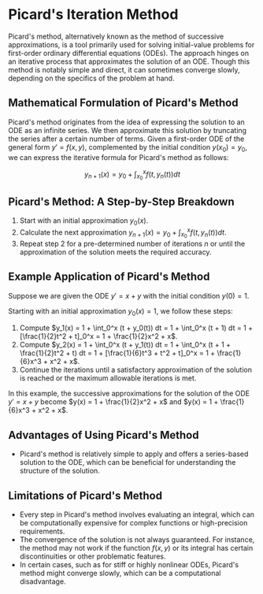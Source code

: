 # Picard's Iteration Method

Picard's method, alternatively known as the method of successive approximations, is a tool primarily used for solving initial-value problems for first-order ordinary differential equations (ODEs). The approach hinges on an iterative process that approximates the solution of an ODE. Though this method is notably simple and direct, it can sometimes converge slowly, depending on the specifics of the problem at hand.

## Mathematical Formulation of Picard's Method

Picard's method originates from the idea of expressing the solution to an ODE as an infinite series. We then approximate this solution by truncating the series after a certain number of terms. Given a first-order ODE of the general form $y' = f(x, y)$, complemented by the initial condition $y(x_0) = y_0$, we can express the iterative formula for Picard's method as follows:

$$y_{n+1}(x) = y_0 + \int_{x_0}^{x} f(t, y_n(t)) dt$$

## Picard's Method: A Step-by-Step Breakdown

1. Start with an initial approximation $y_0(x)$.
2. Calculate the next approximation $y_{n+1}(x) = y_0 + \int_{x_0}^{x} f(t, y_n(t)) dt$.
3. Repeat step 2 for a pre-determined number of iterations $n$ or until the approximation of the solution meets the required accuracy.

## Example Application of Picard's Method

Suppose we are given the ODE $y' = x + y$ with the initial condition $y(0) = 1$.

Starting with an initial approximation $y_0(x) = 1$, we follow these steps:

1. Compute $y_1(x) = 1 + \int_0^x (t + y_0(t)) dt = 1 + \int_0^x (t + 1) dt = 1 + [\frac{1}{2}t^2 + t]_0^x = 1 + \frac{1}{2}x^2 + x$.
2. Compute $y_2(x) = 1 + \int_0^x (t + y_1(t)) dt = 1 + \int_0^x (t + 1 + \frac{1}{2}t^2 + t) dt = 1 + [\frac{1}{6}t^3 + t^2 + t]_0^x = 1 + \frac{1}{6}x^3 + x^2 + x$.
3. Continue the iterations until a satisfactory approximation of the solution is reached or the maximum allowable iterations is met.

In this example, the successive approximations for the solution of the ODE $y' = x + y$ become $y(x) = 1 + \frac{1}{2}x^2 + x$ and $y(x) = 1 + \frac{1}{6}x^3 + x^2 + x$.

## Advantages of Using Picard's Method

- Picard's method is relatively simple to apply and offers a series-based solution to the ODE, which can be beneficial for understanding the structure of the solution.

## Limitations of Picard's Method

- Every step in Picard's method involves evaluating an integral, which can be computationally expensive for complex functions or high-precision requirements.
- The convergence of the solution is not always guaranteed. For instance, the method may not work if the function $f(x, y)$ or its integral has certain discontinuities or other problematic features.
- In certain cases, such as for stiff or highly nonlinear ODEs, Picard's method might converge slowly, which can be a computational disadvantage.
